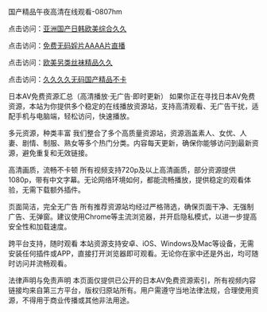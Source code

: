 国产精品午夜高清在线观看-0807hm

点击访问：<a href="https://heiliaoxqkkct.pages.dev">亚洲国产日韩欧美综合久久</a>

点击访问：<a href="https://heiliaozj3tjd.pages.dev">免费无码婬片AAAA片直播</a>

点击访问：<a href="https://heiliaowzu4ur.pages.dev">欧美另类丝袜精品久久</a>

点击访问：<a href="https://heiliaoxwd5i8.pages.dev">久久久久无码国产精品不卡</a>


日本AV免费资源汇总（高清播放·无广告·即时更新）
如果你正在寻找日本AV免费资源，本站为你提供多个稳定的在线播放资源站，支持高清观看、无广告干扰，适配手机与电脑端，轻松访问，快速播放。

多元资源，种类丰富
我们整合了多个高质量资源站，资源涵盖素人、女优、人妻、剧情、制服、熟女等多个热门分类。内容每天更新，确保你能够访问到最新资源，避免重复和无效链接。

高清画质，流畅不卡顿
所有视频支持720p及以上高清画质，部分资源提供1080p，带有中文字幕。无论网络环境如何，都能流畅播放，提供稳定的观看体验，无需下载额外插件。

页面简洁，完全无广告
所有推荐资源站均经过严格筛选，确保页面干净、无强制广告、无弹窗。建议使用Chrome等主流浏览器，并开启隐私模式，以进一步提高安全性和加载速度。

跨平台支持，随时观看
本站资源支持安卓、iOS、Windows及Mac等设备，无需安装任何插件或APP，直接打开浏览器即可观看。无论你在家中还是外出，均可随时访问并流畅观看。

法律声明与免责声明
本页面仅提供已公开的日本AV免费资源索引，所有视频内容链接均来自第三方平台，版权归原站所有。用户需遵守当地法律法规，合理使用资源，不得用于商业传播或其他非法用途。


<span style="display:none;">[Canonical link]( ）</span>
